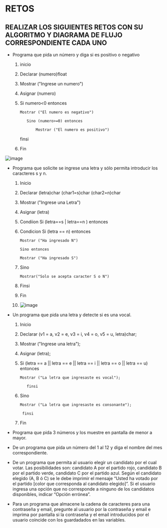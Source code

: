 # RETOS
## REALIZAR LOS SIGUIENTES RETOS CON SU ALGORITMO Y DIAGRAMA DE FLUJO CORRESPONDIENTE CADA UNO 

* Programa que pida un número y diga si es positivo o negativo

  1. inicio

  2. Declarar (numero)float
                       
  3. Mostrar ("Ingrese un numero")

  4. Asignar (numero)

  5. Si numero<0 entonces 

         Mostrar ("El numero es negativo")

            Sino (numero>=0) entonces
  
                Mostrar ("El numero es positivo")

     finsi

  6. Fin

![image](https://user-images.githubusercontent.com/104279688/167275490-7d89a58b-799f-4811-949b-5daa3e61b38f.png)


* Programa que solicite se ingrese una letra y sólo permita introducir los caracteres s y n.

  1. Inicio 

  2. Declarar (letra)char
               (char1=s)char
               (char2=n)char
        
  3. Mostrar ("Ingrese una Letra")

  4. Asignar (letra)

  5. Condiion Si (letra==s | letra==n ) entonces 

  6. Condicion Si (letra == n) entonces

         Mostrar ("Ha ingresado N")

         Sino entonces

         Mostrar ("Ha ingresado S")
         
  8. Sino

         Mostrar("Solo se acepta caracter S o N")

  9. Finsi

  10. Fin
  11. ![image](https://user-images.githubusercontent.com/104279688/167955846-1c8635a1-3161-489b-8fd7-89d53e892a95.png)

  
* Un programa que pida una letra y detecte si es una vocal. 

  1. Inicio
  
  2. Declarar (v1 = a, v2 = e, v3 = i, v4 = o, v5 = u, letra)char; 

  3. Mostrar ("Ingrese una letra");

  4. Asignar (letra);

  5. Si (letra == a || letra == e || letra == i || letra == o || letra == u) entonces 

         Mostrar ("La letra que ingresaste es vocal");
            
            finsi
  7. Sino 

         Mostrar ("La letra que ingresaste es consonante");
         
          finsi
          
  8. Fin


* Programa que pida 3 números y los muestre en pantalla de menor a mayor.  
* De un programa que pida un número del 1 al 12 y diga el nombre del mes correspondiente.
* De un programa que permita al usuario elegir un candidato por el cual votar. Las posibilidades son: candidato A por el partido rojo, candidato B por el partido verde, candidato C por el partido azul. Según el candidato elegido (A, B ó C) se le debe imprimir el mensaje “Usted ha votado por el partido [color que corresponda al candidato elegido]”. Si el usuario ingresa una opción que no corresponde a ninguno de los candidatos disponibles, indicar “Opción errónea”.
* Para un programa que almacene la cadena de caracteres para una contraseña y email, pregunte al usuario por la contraseña y email e imprima por pantalla si la contraseña y el email introducidos por el usuario coincide con los guardadados en las variables.
